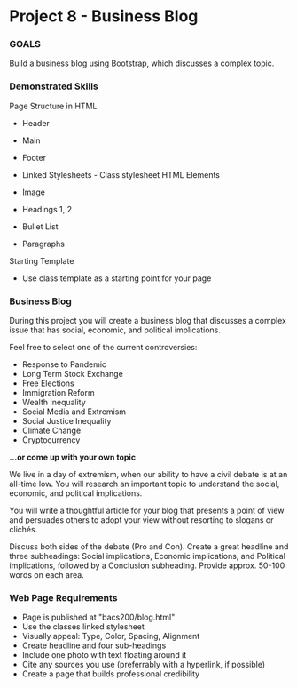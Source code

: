 # Project 8 - Business Blog

### GOALS

Build a business blog using Bootstrap, which discusses a complex topic.


### Demonstrated Skills

Page Structure in HTML

* Header
* Main
* Footer
* Linked Stylesheets - Class stylesheet
HTML Elements

* Image
* Headings 1, 2
* Bullet List
* Paragraphs



Starting Template

* Use class template as a starting point for your page


### Business Blog

During this project you will create a business blog that discusses  a complex
issue that has social, economic, and political implications.

Feel free to select one of the current controversies:

* Response to Pandemic
* Long Term Stock Exchange
* Free Elections
* Immigration Reform
* Wealth Inequality
* Social Media and Extremism
* Social Justice Inequality
* Climate Change
* Cryptocurrency

**...or come up with your own topic**

We live in a day of extremism, when our ability to have a civil debate is at an
all-time low.  You will research an important topic to understand the social, 
economic, and political implications.

You will write a thoughtful article for your blog that presents a point of view 
and persuades others to adopt your view without resorting to slogans or clichés.

Discuss both sides of the debate (Pro and Con).  Create a great headline and three
subheadings: Social implications, Economic implications, and Political implications, 
followed by a Conclusion subheading.
Provide approx. 50-100 words on each area.


### Web Page Requirements

* Page is published at "bacs200/blog.html"
* Use the classes linked stylesheet
* Visually appeal:  Type, Color, Spacing, Alignment
* Create headline and four sub-headings
* Include one photo with text floating around it
* Cite any sources you use (preferrably with a hyperlink, if possible)
* Create a page that builds professional credibility

